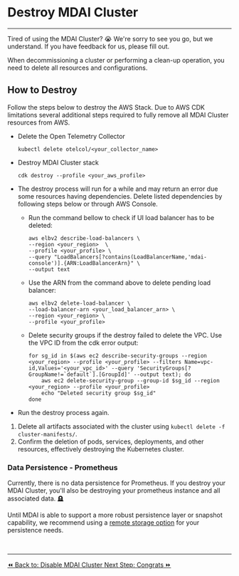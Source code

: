 # Destroy MDAI Cluster

----

Tired of using the MDAI Cluster? 😭 We're sorry to see you go, but we understand. If you have feedback for us, please fill out.

When decommissioning a cluster or performing a clean-up operation, you need to delete all resources and configurations.

## How to Destroy


Follow the steps below to destroy the AWS Stack.
Due to AWS CDK limitations several additional steps required to fully remove all MDAI Cluster resources from AWS.

- Delete the Open Telemetry Collector
  ```shell
  kubectl delete otelcol/<your_collector_name>
  ```
- Destroy MDAI Cluster stack
  ```shell
  cdk destroy --profile <your_aws_profile>
  ```
- The destroy process will run for a while and may return an error due some resources having dependencies.
Delete listed dependencies by following steps below or through AWS Console.

    - Run the command bellow to check if UI load balancer has to be deleted:
        ```shell
        aws elbv2 describe-load-balancers \
        --region <your_region>  \
        --profile <your_profile> \
        --query "LoadBalancers[?contains(LoadBalancerName,'mdai-console')].{ARN:LoadBalancerArn}" \
        --output text
        ```
    - Use the ARN from the command above to delete pending load balancer:
        ```shell
        aws elbv2 delete-load-balancer \
        --load-balancer-arn <your_load_balancer_arn> \
        --region <your_region> \
        --profile <your_profile>
        ```
    - Delete security groups if the destroy failed to delete the VPC. Use the VPC ID from the cdk error output:
        ```shell
        for sg_id in $(aws ec2 describe-security-groups --region <your_region> --profile <your_profile> --filters Name=vpc-id,Values='<your_vpc_id>' --query 'SecurityGroups[?GroupName!=`default`].[GroupId]' --output text); do
            aws ec2 delete-security-group --group-id $sg_id --region <your_region> --profile <your_profile>
            echo "Deleted security group $sg_id"
        done
        ```
- Run the destroy process again.


1. Delete all artifacts associated with the cluster using `kubectl delete -f cluster-manifests/`.
2. Confirm the deletion of pods, services, deployments, and other resources, effectively destroying the Kubernetes cluster.


### Data Persistence - Prometheus

<div class="warning">
  <p>
    Currently, there is no data persistence for Prometheus. If you destroy your MDAI Cluster, you'll also be destroying your prometheus instance and all associated data. 🪦
  </p>
  <p>
    Until MDAI is able to support a more robust persistence layer or snapshot capability, we recommend using a <a href="https://prometheus.io/docs/prometheus/latest/storage/#remote-storage-integrations" target="_blank">remote storage option</a> for your persistence needs.
  </p>
</div>

<br />

----
<span class="left"><a href="./disable-MDAI Cluster.md">⏪ Back to: Disable MDAI Cluster </a></span>
<span class="right"><a href="../../congrats.md">Next Step: Congrats  ⏩</a></span>